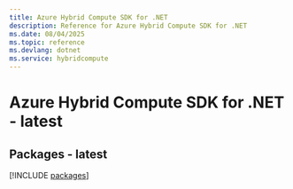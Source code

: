 ```yaml
---
title: Azure Hybrid Compute SDK for .NET
description: Reference for Azure Hybrid Compute SDK for .NET
ms.date: 08/04/2025
ms.topic: reference
ms.devlang: dotnet
ms.service: hybridcompute
---
```

# Azure Hybrid Compute SDK for .NET - latest
## Packages - latest
[!INCLUDE [packages](hybrid-compute-index.md)]
